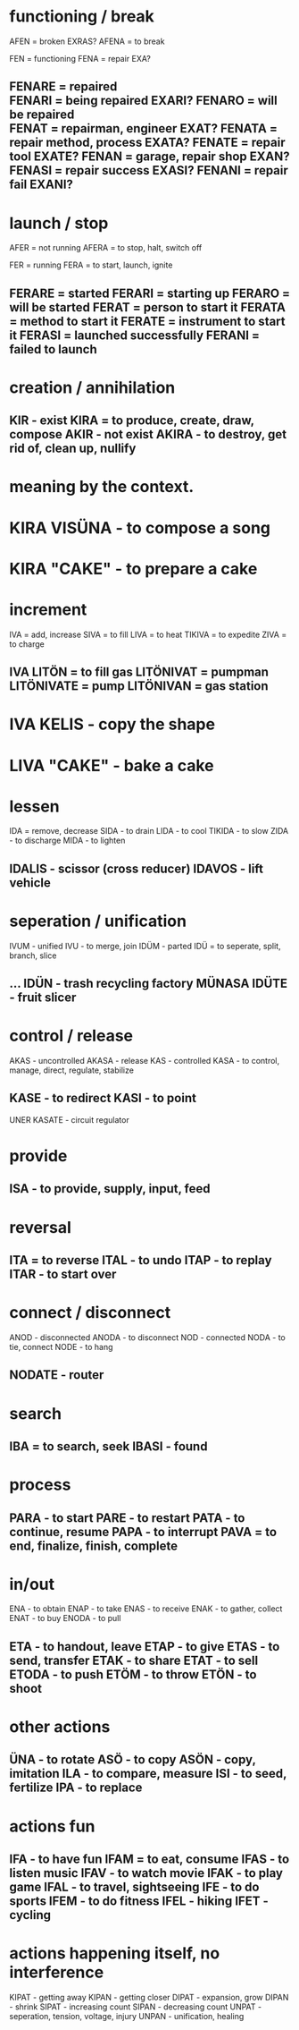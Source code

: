 # functioning / break
AFEN = broken                    EXRAS?
AFENA = to break

FEN = functioning
FENA = repair                    EXA?

FENARE = repaired                
FENARI = being repaired          EXARI?
FENARO = will be repaired        
FENAT = repairman, engineer      EXAT?
FENATA = repair method, process  EXATA?
FENATE = repair tool             EXATE?
FENAN = garage, repair shop      EXAN?
FENASI = repair success          EXASI?
FENANI = repair fail             EXANI?
------

# launch / stop
AFER = not running
AFERA = to stop, halt, switch off

FER = running
FERA = to start, launch, ignite

FERARE = started
FERARI = starting up
FERARO = will be started
FERAT = person to start it
FERATA = method to start it
FERATE = instrument to start it
FERASI = launched successfully 
FERANI = failed to launch
------

# creation / annihilation
KIR - exist
KIRA = to produce, create, draw, compose
AKIR - not exist
AKIRA - to destroy, get rid of, clean up, nullify
------
# meaning by the context. 
# KIRA VISÜNA - to compose a song
# KIRA "CAKE" - to prepare a cake

# increment
IVA = add, increase
SIVA = to fill
LIVA = to heat
TIKIVA = to expedite
ZIVA = to charge

IVA LITÖN = to fill gas
LITÖNIVAT = pumpman
LITÖNIVATE = pump
LITÖNIVAN = gas station
------
# IVA KELIS - copy the shape
# LIVA "CAKE" - bake a cake

# lessen
IDA = remove, decrease
SIDA - to drain
LIDA - to cool
TIKIDA - to slow
ZIDA - to discharge
MIDA - to lighten

IDALIS - scissor (cross reducer)
IDAVOS - lift vehicle
------

# seperation / unification
IVUM - unified
IVU - to merge, join
IDÜM - parted
IDÜ = to seperate, split, branch, slice

... IDÜN - trash recycling factory
MÜNASA IDÜTE - fruit slicer
------

# control / release
AKAS - uncontrolled
AKASA - release
KAS - controlled
KASA - to control, manage, direct, regulate, stabilize

KASE - to redirect
KASI - to point
------
UNER KASATE - circuit regulator

# provide
ISA - to provide, supply, input, feed
-------

# reversal
ITA = to reverse
ITAL - to undo
ITAP - to replay
ITAR - to start over
------

# connect / disconnect
ANOD - disconnected
ANODA - to disconnect
NOD - connected
NODA - to tie, connect
NODE - to hang

NODATE - router
------

# search
IBA = to search, seek
IBASI - found
------

# process
PARA - to start
PARE - to restart
PATA - to continue, resume
PAPA - to interrupt
PAVA = to end, finalize, finish, complete
------

# in/out
ENA - to obtain
ENAP - to take
ENAS - to receive
ENAK - to gather, collect
ENAT - to buy
ENODA - to pull

ETA - to handout, leave
ETAP - to give
ETAS - to send, transfer
ETAK - to share
ETAT - to sell
ETODA - to push
ETÖM - to throw
ETÖN - to shoot
--------

# other actions
ÜNA - to rotate
ASÖ - to copy
ASÖN - copy, imitation
ILA - to compare, measure
ISI - to seed, fertilize
IPA - to replace
------

# actions fun
IFA - to have fun
IFAM = to eat, consume
IFAS - to listen music
IFAV - to watch movie
IFAK - to play game
IFAL - to travel, sightseeing
IFE - to do sports
IFEM - to do fitness
IFEL - hiking
IFET - cycling
------


# actions happening itself, no interference
KIPAT - getting away
KIPAN - getting closer
DIPAT - expansion, grow
DIPAN - shrink
SIPAT - increasing count
SIPAN - decreasing count
UNPAT - seperation, tension, voltage, injury
UNPAN - unification, healing